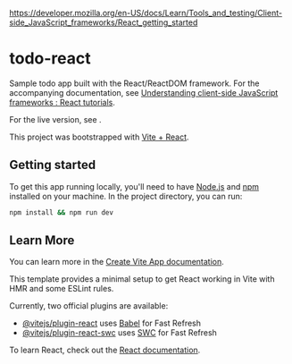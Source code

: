 https://developer.mozilla.org/en-US/docs/Learn/Tools_and_testing/Client-side_JavaScript_frameworks/React_getting_started
# todo-react

Sample todo app built with the React/ReactDOM framework. For the accompanying documentation, see
[Understanding client-side JavaScript frameworks
: React tutorials](https://developer.mozilla.org/en-US/docs/Learn/Tools_and_testing/Client-side_JavaScript_frameworks/React_getting_started).

For the live version, see .

This project was bootstrapped with [Vite + React](https://vitejs.dev/).



## Getting started

To get this app running locally, you'll need to have [Node.js](https://nodejs.org/en/) and [npm](https://docs.npmjs.com/downloading-and-installing-node-js-and-npm) installed on your machine.
In the project directory, you can run:

```bash
npm install && npm run dev
```


## Learn More

You can learn more in the [Create Vite App documentation](https://vitejs.dev/guide/).

This template provides a minimal setup to get React working in Vite with HMR and some ESLint rules.

Currently, two official plugins are available:

- [@vitejs/plugin-react](https://github.com/vitejs/vite-plugin-react/blob/main/packages/plugin-react/README.md) uses [Babel](https://babeljs.io/) for Fast Refresh
- [@vitejs/plugin-react-swc](https://github.com/vitejs/vite-plugin-react-swc) uses [SWC](https://swc.rs/) for Fast Refresh

To learn React, check out the [React documentation](https://reactjs.org/).



